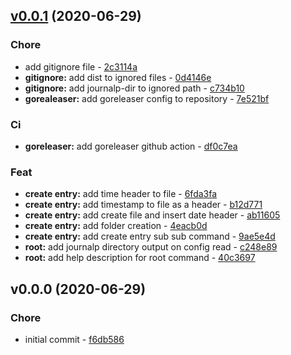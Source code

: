 
<a name="v0.0.1"></a>
## [v0.0.1](https://github.com/Poltergeist/journalp/compare/v0.0.0...v0.0.1) (2020-06-29)

### Chore

* add gitignore file - [ 2c3114a ](https://github.com/Poltergeist/journalp/commit/2c3114adc91454ea91caf611464c00c20339e414)
* **gitignore:** add dist to ignored files - [ 0d4146e ](https://github.com/Poltergeist/journalp/commit/0d4146e56308b81d1d863b48af5dd6f0ca7f735b)
* **gitignore:** add journalp-dir to ignored path - [ c734b10 ](https://github.com/Poltergeist/journalp/commit/c734b10c80e5831eaf309c1799c60a148a988868)
* **gorealeaser:** add goreleaser config to repository - [ 7e521bf ](https://github.com/Poltergeist/journalp/commit/7e521bf9c65cefd230e585d34bc54c8ba7b1df97)

### Ci

* **goreleaser:** add goreleaser github action - [ df0c7ea ](https://github.com/Poltergeist/journalp/commit/df0c7ea401282e8b0ca0e5ce76b59a112b5dc9dd)

### Feat

* **create entry:** add time header to file - [ 6fda3fa ](https://github.com/Poltergeist/journalp/commit/6fda3faf7d1b06dce5908111c292a7efdd35a081)
* **create entry:** add timestamp to file as a header - [ b12d771 ](https://github.com/Poltergeist/journalp/commit/b12d771033e0fd2b8251fefbcdb642352612ed49)
* **create entry:** add create file and insert date header - [ ab11605 ](https://github.com/Poltergeist/journalp/commit/ab11605b72eb3c095ed55656a344f92b0fd20f67)
* **create entry:** add folder creation - [ 4eacb0d ](https://github.com/Poltergeist/journalp/commit/4eacb0d10a9ae2f2d2bec76857eafed7431943f0)
* **create entry:** add create entry sub sub command - [ 9ae5e4d ](https://github.com/Poltergeist/journalp/commit/9ae5e4d52629cd838584da93f6051f14038fda34)
* **root:** add journalp directory output on config read - [ c248e89 ](https://github.com/Poltergeist/journalp/commit/c248e8936fd4b3ffe416a5e134d90b718fec3f1a)
* **root:** add help description for root command - [ 40c3697 ](https://github.com/Poltergeist/journalp/commit/40c3697d79fefec6238f2dfb83716207ab94c644)


<a name="v0.0.0"></a>
## v0.0.0 (2020-06-29)

### Chore

* initial commit - [ f6db586 ](https://github.com/Poltergeist/journalp/commit/f6db58684e0d6483df890130a806024d2e312823)


